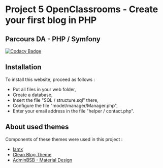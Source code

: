 # Project 5 OpenClassrooms - Create your first blog in PHP
## Parcours DA - PHP / Symfony

[![Codacy Badge](https://api.codacy.com/project/badge/Grade/bd7c3bcfb7bd4087bb84e8ff05ba0681)](https://www.codacy.com/app/FloStn/P5?utm_source=github.com&amp;utm_medium=referral&amp;utm_content=FloStn/P5&amp;utm_campaign=Badge_Grade)

## Installation

To install this website, proceed as follows :
* Put all files in your web folder,
* Create a database,
* Insert the file "SQL / structure.sql" there,
* Configure the file "model/manager/Manager.php",
* Enter your email address in the file "helper / contact.php".

## About used themes

Components of these themes were used in this project :
* [Iamx](https://trendytheme.net/items/i-am-x-html-resume-template/)
* [Clean Blog Theme](https://startbootstrap.com/template-overviews/clean-blog/)
* [AdminBSB - Material Design](https://github.com/gurayyarar/AdminBSBMaterialDesign)
